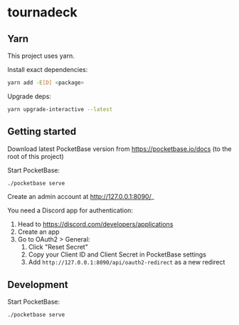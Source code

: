 # tournadeck

## Yarn

This project uses yarn.

Install exact dependencies:

```bash
yarn add -E[D] <package>
```

Upgrade deps:

```bash
yarn upgrade-interactive --latest
```

## Getting started

Download latest PocketBase version from https://pocketbase.io/docs (to the root of this project)

Start PocketBase:

```bash
./pocketbase serve
```

Create an admin account at http://127.0.0.1:8090/_

You need a Discord app for authentication:

1. Head to https://discord.com/developers/applications
2. Create an app
3. Go to OAuth2 > General:
   1. Click "Reset Secret"
   2. Copy your Client ID and Client Secret in PocketBase settings
   3. Add `http://127.0.0.1:8090/api/oauth2-redirect` as a new redirect

## Development

Start PocketBase:

```bash
./pocketbase serve
```
